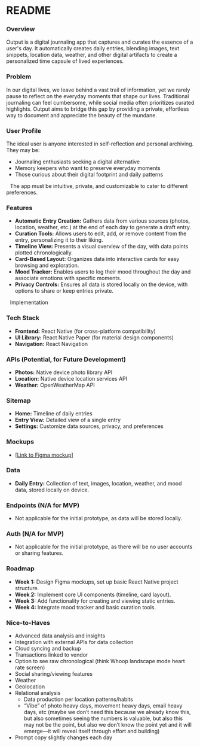 # README

### Overview

Output is a digital journaling app that captures and curates the essence of a user's day. It automatically creates daily entries, blending images, text snippets, location data, weather, and other digital artifacts to create a personalized time capsule of lived experiences.

### Problem

In our digital lives, we leave behind a vast trail of information, yet we rarely pause to reflect on the everyday moments that shape our lives. Traditional journaling can feel cumbersome, while social media often prioritizes curated highlights. Output aims to bridge this gap by providing a private, effortless way to document and appreciate the beauty of the mundane.

### User Profile

The ideal user is anyone interested in self-reflection and personal archiving. They may be:

- Journaling enthusiasts seeking a digital alternative
- Memory keepers who want to preserve everyday moments
- Those curious about their digital footprint and daily patterns

⠀The app must be intuitive, private, and customizable to cater to different preferences.

### Features

- **Automatic Entry Creation:** Gathers data from various sources (photos, location, weather, etc.) at the end of each day to generate a draft entry.
- **Curation Tools:** Allows users to edit, add, or remove content from the entry, personalizing it to their liking.
- **Timeline View:** Presents a visual overview of the day, with data points plotted chronologically.
- **Card-Based Layout:** Organizes data into interactive cards for easy browsing and exploration.
- **Mood Tracker:** Enables users to log their mood throughout the day and associate emotions with specific moments.
- **Privacy Controls:** Ensures all data is stored locally on the device, with options to share or keep entries private.

⠀Implementation

### Tech Stack

- **Frontend:** React Native (for cross-platform compatibility)
- **UI Library:** React Native Paper (for material design components)
- **Navigation:** React Navigation

### APIs (Potential, for Future Development)

- **Photos:** Native device photo library API
- **Location:** Native device location services API
- **Weather:** OpenWeatherMap API

### Sitemap

- **Home:** Timeline of daily entries
- **Entry View:** Detailed view of a single entry
- **Settings:** Customize data sources, privacy, and preferences

### Mockups

- [\[Link to Figma mockup\]](https://www.figma.com/proto/6ZwyHB6SmR5IIusfF263Dv/Process?node-id=0-1&t=Ksuhms2sDzIC5d4l-1)

### Data

- **Daily Entry:** Collection of text, images, location, weather, and mood data, stored locally on device.

### Endpoints (N/A for MVP)

- Not applicable for the initial prototype, as data will be stored locally.

### Auth (N/A for MVP)

- Not applicable for the initial prototype, as there will be no user accounts or sharing features.

### Roadmap

- **Week 1:** Design Figma mockups, set up basic React Native project structure.
- **Week 2:** Implement core UI components (timeline, card layout).
- **Week 3:** Add functionality for creating and viewing static entries.
- **Week 4:** Integrate mood tracker and basic curation tools.

### Nice-to-Haves

- Advanced data analysis and insights
- Integration with external APIs for data collection
- Cloud syncing and backup
- Transactions linked to vendor
- Option to see raw chronological (think Whoop landscape mode heart rate screen)
- Social sharing/viewing features
- Weather
- Geolocation
- Relational analysis
  - Data production per location patterns/habits
  - “Vibe” of photo heavy days, movement heavy days, email heavy days, etc (maybe we don’t need this because we already know this, but also sometimes seeing the numbers is valuable, but also this may not be the point, but also we don’t know the point yet and it will emerge—it will reveal itself through effort and building)
- Prompt copy slightly changes each day

